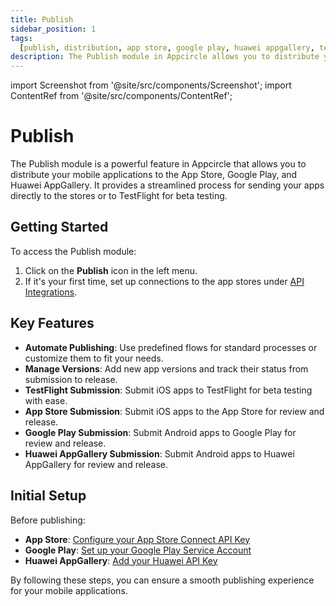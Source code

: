 ```yaml
---
title: Publish
sidebar_position: 1
tags:
  [publish, distribution, app store, google play, huawei appgallery, testflight]
description: The Publish module in Appcircle allows you to distribute your mobile applications to the App Store, Google Play, and Huawei AppGallery.
---
```


import Screenshot from '@site/src/components/Screenshot';
import ContentRef from '@site/src/components/ContentRef';

# Publish

The Publish module is a powerful feature in Appcircle that allows you to distribute your mobile applications to the App Store, Google Play, and Huawei AppGallery. It provides a streamlined process for sending your apps directly to the stores or to TestFlight for beta testing.

<Screenshot url='https://cdn.appcircle.io/docs/assets/publish-main.png' />

## Getting Started

To access the Publish module:

1. Click on the **Publish** icon in the left menu.
2. If it's your first time, set up connections to the app stores under [API Integrations](/account/my-organization).

## Key Features

- **Automate Publishing**: Use predefined flows for standard processes or customize them to fit your needs.
- **Manage Versions**: Add new app versions and track their status from submission to release.
- **TestFlight Submission**: Submit iOS apps to TestFlight for beta testing with ease.
- **App Store Submission**: Submit iOS apps to the App Store for review and release.
- **Google Play Submission**: Submit Android apps to Google Play for review and release.
- **Huawei AppGallery Submission**: Submit Android apps to Huawei AppGallery for review and release.

## Initial Setup

Before publishing:

- **App Store**: [Configure your App Store Connect API Key](/account/my-organization/api-integrations/adding-an-app-store-connect-api-key.md)
- **Google Play**: [Set up your Google Play Service Account](/account/my-organization/api-integrations/adding-google-play-service-account.md)
- **Huawei AppGallery**: [Add your Huawei API Key](/account/my-organization/api-integrations/adding-huawei-api-key)

By following these steps, you can ensure a smooth publishing experience for your mobile applications.
